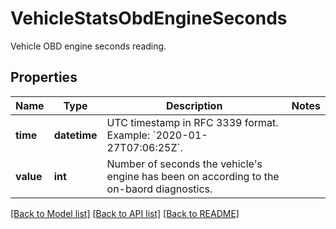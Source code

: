 # VehicleStatsObdEngineSeconds

Vehicle OBD engine seconds reading.
## Properties
Name | Type | Description | Notes
------------ | ------------- | ------------- | -------------
**time** | **datetime** | UTC timestamp in RFC 3339 format. Example: &#x60;2020-01-27T07:06:25Z&#x60;. | 
**value** | **int** | Number of seconds the vehicle&#39;s engine has been on according to the on-baord diagnostics. | 

[[Back to Model list]](../README.md#documentation-for-models) [[Back to API list]](../README.md#documentation-for-api-endpoints) [[Back to README]](../README.md)


